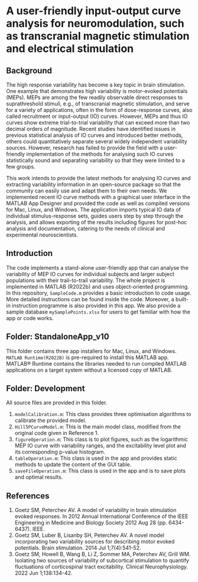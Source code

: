 # A user-friendly input-output curve analysis for neuromodulation, such as transcranial magnetic stimulation and electrical stimulation

## Background
The high response variability has become a key topic in brain stimulation. One example that demonstrates high variability is motor-evoked potentials (MEPs). MEPs are among the few readily observable direct responses to suprathreshold stimuli, e.g., of transcranial magnetic stimulation, and serve for a variety of applications, often in the form of dose-response curves, also called recruitment or input-output (IO) curves. However, MEPs and thus IO curves show extreme trial-to-trial variability that can exceed more than two decimal orders of magnitude. Recent studies have identified issues in previous statistical analysis of IO curves and introduced better methods, others could quantitatively separate several widely independent variability sources. However, research has failed to provide the field with a user-friendly implementation of the methods for analysing such IO curves statistically sound and separating variability so that they were limited to a few groups. 


This work intends to provide the latest methods for analysing IO curves and extracting variability information in an open-source package so that the community can easily use and adapt them to their own needs. We implemented recent IO curve methods with a graphical user interface in the MATLAB App Designer and provided the code as well as compiled versions for Mac, Linux, and Windows. The application imports typical IO data of individual stimulus-response sets, guides users step by step through the analysis, and allows exporting of the results including figures for post-hoc analysis and documentation, catering to the needs of clinical and experimental neuroscientists.


## Introduction
The code implements a stand-alone user-friendly app that can analyse the variability of MEP IO curves for individual subjects and larger subject populations with their trail-to-trail variability. The whole project is implemented in MATLAB (R2022b) and uses object-oriented programming. In this repository, `SampleCode.m` provides a basic introduction to code usage. More detailed instructions can be found inside the code. Moreover, a built-in instruction programme is also provided in this app. We also provide a sample database `mySamplePoints.xlsx` for users to get familiar with how the app or code works.


## Folder: StandaloneApp_v10
This folder contains three app installers for Mac, Linux, and Windows. `MATLAB Runtime(R2022B)` is pre-required to install this MATLAB app. MATLAB® Runtime contains the libraries needed to run compiled MATLAB applications on a target system without a licensed copy of MATLAB.


## Folder: Development
All source files are provided in this folder.
1. `modelCalibration.m`: This class provides three optimisation algorithms to calibrate the provided model.
2. `Hill5PCurveModel.m`: This is the main model class, modified from the original code given in Reference 1.
3. `figureOperation.m`: This class is to plot figures, such as the logarithmic MEP IO curve with variability ranges, and the excitability level plot and its corresponding p-value histogram.
4. `tableOperation.m`: This class is used in the app and provides static methods to update the content of the GUI table.
5. `saveFileOperation.m`: This class is used in the app and is to save plots and optimal results.

## References
1. Goetz SM, Peterchev AV. A model of variability in brain stimulation evoked responses. In 2012 Annual International Conference of the IEEE Engineering in Medicine and Biology Society 2012 Aug 28 (pp. 6434-6437). IEEE.
2. Goetz SM, Luber B, Lisanby SH, Peterchev AV. A novel model incorporating two variability sources for describing motor evoked potentials. Brain stimulation. 2014 Jul 1;7(4):541-52.
3. Goetz SM, Howell B, Wang B, Li Z, Sommer MA, Peterchev AV, Grill WM. Isolating two sources of variability of subcortical stimulation to quantify fluctuations of corticospinal tract excitability. Clinical Neurophysiology. 2022 Jun 1;138:134-42.
